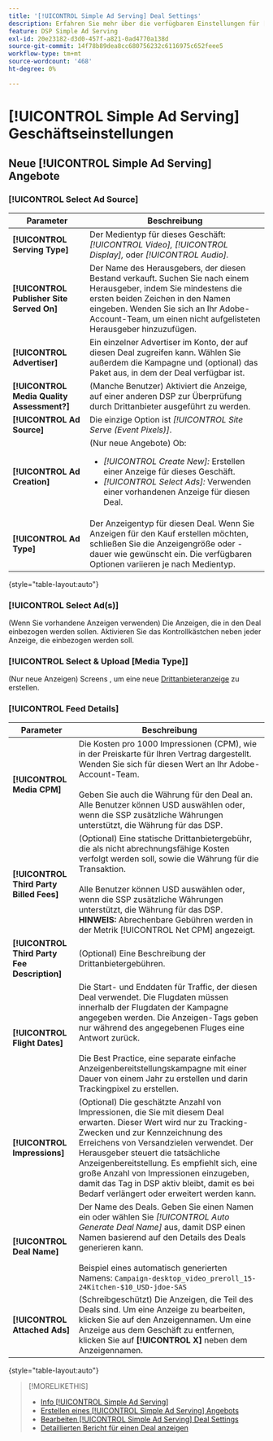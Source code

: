 ```yaml
---
title: '[!UICONTROL Simple Ad Serving] Deal Settings'
description: Erfahren Sie mehr über die verfügbaren Einstellungen für [!UICONTROL Simple Ad Serving] Angebote.
feature: DSP Simple Ad Serving
exl-id: 20e23182-d3d0-457f-a821-0ad4770a138d
source-git-commit: 14f78b89dea8cc680756232c6116975c652feee5
workflow-type: tm+mt
source-wordcount: '468'
ht-degree: 0%

---
```


# [!UICONTROL Simple Ad Serving] Geschäftseinstellungen

## Neue [!UICONTROL Simple Ad Serving] Angebote

### [!UICONTROL Select Ad Source]

| Parameter | Beschreibung |
|-----------|-------------|
| **[!UICONTROL Serving Type]** | Der Medientyp für dieses Geschäft: *[!UICONTROL Video],* *[!UICONTROL Display],* oder *[!UICONTROL Audio].* |
| **[!UICONTROL Publisher Site Served On]** | Der Name des Herausgebers, der diesen Bestand verkauft. Suchen Sie nach einem Herausgeber, indem Sie mindestens die ersten beiden Zeichen in den Namen eingeben. Wenden Sie sich an Ihr Adobe-Account-Team, um einen nicht aufgelisteten Herausgeber hinzuzufügen. |
| **[!UICONTROL Advertiser]** | Ein einzelner Advertiser im Konto, der auf diesen Deal zugreifen kann. Wählen Sie außerdem die Kampagne und (optional) das Paket aus, in dem der Deal verfügbar ist. |
| **[!UICONTROL Media Quality Assessment?]** | (Manche Benutzer) Aktiviert die Anzeige, auf einer anderen DSP zur Überprüfung durch Drittanbieter ausgeführt zu werden. <!-- Who can select this? It's disabled for me. Need to see if there are additional fields when this is enabled. --> |
| **[!UICONTROL Ad Source]** | Die einzige Option ist *[!UICONTROL Site Serve (Event Pixels)]*. |
| **[!UICONTROL Ad Creation]** | (Nur neue Angebote) Ob:<ul><li>*[!UICONTROL Create New]:* Erstellen einer Anzeige für dieses Geschäft.</li><li>*[!UICONTROL Select Ads]:* Verwenden einer vorhandenen Anzeige für diesen Deal.</li></ul> |
| **[!UICONTROL Ad Type]** | Der Anzeigentyp für diesen Deal. Wenn Sie Anzeigen für den Kauf erstellen möchten, schließen Sie die Anzeigengröße oder -dauer wie gewünscht ein. Die verfügbaren Optionen variieren je nach Medientyp. |

{style="table-layout:auto"}

### [!UICONTROL Select Ad(s)]

(Wenn Sie vorhandene Anzeigen verwenden) Die Anzeigen, die in den Deal einbezogen werden sollen. Aktivieren Sie das Kontrollkästchen neben jeder Anzeige, die einbezogen werden soll.

### [!UICONTROL Select & Upload [Media Type]]

(Nur neue Anzeigen) Screens , um eine neue [Drittanbieteranzeige](/help/dsp/campaign-management/ads/ad-create-multiple.md) zu erstellen.

### [!UICONTROL Feed Details]

| Parameter | Beschreibung |
|-----------|-------------|
| **[!UICONTROL Media CPM]** | Die Kosten pro 1000 Impressionen (CPM), wie in der Preiskarte für Ihren Vertrag dargestellt. Wenden Sie sich für diesen Wert an Ihr Adobe-Account-Team. <br><br>Geben Sie auch die Währung für den Deal an. Alle Benutzer können USD auswählen oder, wenn die SSP zusätzliche Währungen unterstützt, die Währung für das DSP. |
| **[!UICONTROL Third Party Billed Fees]** | (Optional) Eine statische Drittanbietergebühr, die als nicht abrechnungsfähige Kosten verfolgt werden soll, sowie die Währung für die Transaktion.<br><br>Alle Benutzer können USD auswählen oder, wenn die SSP zusätzliche Währungen unterstützt, die Währung für das DSP. **HINWEIS:** Abrechenbare Gebühren werden in der Metrik [!UICONTROL Net CPM] angezeigt. |
| **[!UICONTROL Third Party Fee Description]** | (Optional) Eine Beschreibung der Drittanbietergebühren. |
| **[!UICONTROL Flight Dates]** | Die Start- und Enddaten für Traffic, der diesen Deal verwendet. Die Flugdaten müssen innerhalb der Flugdaten der Kampagne angegeben werden. Die Anzeigen-Tags geben nur während des angegebenen Fluges eine Antwort zurück.<br><br> Die Best Practice, eine separate einfache Anzeigenbereitstellungskampagne mit einer Dauer von einem Jahr zu erstellen und darin Trackingpixel zu erstellen. |
| **[!UICONTROL Impressions]** | (Optional) Die geschätzte Anzahl von Impressionen, die Sie mit diesem Deal erwarten. Dieser Wert wird nur zu Tracking-Zwecken und zur Kennzeichnung des Erreichens von Versandzielen verwendet. Der Herausgeber steuert die tatsächliche Anzeigenbereitstellung. Es empfiehlt sich, eine große Anzahl von Impressionen einzugeben, damit das Tag in DSP aktiv bleibt, damit es bei Bedarf verlängert oder erweitert werden kann. |
| **[!UICONTROL Deal Name]** | Der Name des Deals. Geben Sie einen Namen ein oder wählen Sie *[!UICONTROL Auto Generate Deal Name]* aus, damit DSP einen Namen basierend auf den Details des Deals generieren kann.<br><br>Beispiel eines automatisch generierten Namens: `Campaign-desktop_video_preroll_15-24Kitchen-$10_USD-jdoe-SAS` |
| **[!UICONTROL Attached Ads]** | (Schreibgeschützt) Die Anzeigen, die Teil des Deals sind. Um eine Anzeige zu bearbeiten, klicken Sie auf den Anzeigennamen. Um eine Anzeige aus dem Geschäft zu entfernen, klicken Sie auf **[!UICONTROL X]** neben dem Anzeigennamen. |

{style="table-layout:auto"}

<!-- 
## Existing Simple Ad Serving Deals

Changes aren't applied retroactively.
-->

<!-- completely different settings layout, so need a separate section for them -->

<!-- From Abhinav: Editable fields are Name, Start & End date, Impressions & CPM. Changes are not applied retroactively.

But I see:

| Parameter | Description |
|-----------|-------------|

| **[!UICONTROL Are you using Deal ID?] | (Read-only) Whether the deal was set up as a [!UICONTROL Deal ID] (*[!DNL Yes]*)  or a [!UICONTROL Simple Ad Serving] deal (*[!DNL No]*). |
| **[!UICONTROL Inventory Type] | (Read-only) The inventory type for the deal. |
| **[!UICONTROL Feed Name] | The name of the [!UICONTROL Simple Ad Serving] deal. |
| **[!UICONTROL Publisher Ad Server] | (Read-only)  |
| **[!UICONTROL Publisher maximum ad length] | The maximum length of the ad, per the publisher. |
| **[!UICONTROL Publisher minimum ad length] | The minimum length of the ad, per the publisher. |
| **[!UICONTROL Fill Type] | (Read-only)  |
| **[!UICONTROL Contracted CPM] | This field is required if billing through TubeMogul, but enter your CPM in this field to track your actual spend. |
| **[!UICONTROL 3rd party technology CPM] | (Optional)  |
| **[!UICONTROL Planned Flight Dates] | The beginning and end dates for the deal flight. These dates don't control ad delivery but are used to track delivery pacing. **THIS IS CONTRARY TO WHAT THE NEW DEAL SETTINGS ABOVE, FROM ABHINAV, SAY**> |
| **[!UICONTROL Target Impressions] | (Optional) The estimated number of impressions you expect to run using this deal. This value is used for tracking purposes only and to flag when delivery goals are met; the publisher controls actual ad delivery. The best practice is to enter a high number of impressions to keep the tag active within DSP so it can be renewed or extended if needed. |
 -->

>[!MORELIKETHIS]
>
>* [Info [!UICONTROL Simple Ad Serving]](simple-deal-about.md)
>* [Erstellen eines [!UICONTROL Simple Ad Serving] Angebots](simple-deal-create.md)
>* [Bearbeiten [!UICONTROL Simple Ad Serving] Deal Settings](simple-deal-edit.md)
>* [Detaillierten Bericht für einen Deal anzeigen](/help/dsp/inventory/deal-view-report.md)

<!-- add back when reimplemented:
>* [View Event-Tracking Pixels for a [!UICONTROL Simple Ad Serving] Deal](simple-deal-show-pixels.md)
-->
